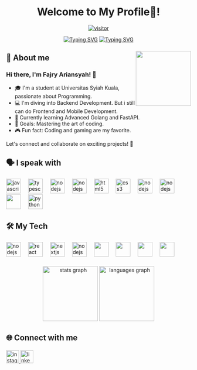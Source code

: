 <h1 align="center">Welcome to My Profile👋!</h1>

<div align="center">
  
<a href="">[![visitor](https://visitor-badge.laobi.icu/badge?page_id=Papazy.Papazy)](https://github.com/Papazy)</a>



</div>
<div align="center">

  [![Typing SVG](https://readme-typing-svg.demolab.com?font=Fira+Code&size=40&duration=1000&pause=1000&repeat=false&random=false&width=900&height=60&lines=I+am+)](https://git.io/typing-svg) [![Typing SVG](https://readme-typing-svg.demolab.com?font=Fira+Code&size=40&duration=4000&pause=1000&random=false&width=900&height=60&lines=+an+undergradute+student;frontend+developer;backend+developer;mobile+developer)](https://git.io/typing-svg)

</div>


###

<img align="right" height="150" src="https://i.imgflip.com/7nao7b.gif"  />


###



###

<h2 align="left">🚀 About me</h2>

###
### Hi there, I'm Fajry Ariansyah! 👋

- 🎓 I'm a student at Universitas Syiah Kuala, passionate about Programming.
- 💻 I'm diving into Backend Development. But i still can do Frontend and Mobile Development.
- 🌱 Currently learning Advanced Golang and FastAPI.
- 🎯 Goals: Mastering the art of coding.
- 🎮 Fun fact: Coding and gaming are my favorite.

Let's connect and collaborate on exciting projects! 🚀


###

<h2 align="left">🗣️ I speak with</h2>

###

<div align="left">
  <img src="https://cdn.jsdelivr.net/gh/devicons/devicon/icons/javascript/javascript-original.svg" height="40" alt="javascript logo"  />
  <img width="12" />
  <img src="https://cdn.jsdelivr.net/gh/devicons/devicon/icons/typescript/typescript-original.svg" height="40" alt="typescript logo"  />
  <img width="12" />

 
  <img src="https://cdn.jsdelivr.net/gh/devicons/devicon/icons/cplusplus/cplusplus-original.svg" height="40" alt="nodejs logo"  />
  <img width="12" />
  <img src="https://cdn.jsdelivr.net/gh/devicons/devicon/icons/c/c-original.svg" height="40" alt="nodejs logo"  />
  <img width="12" />
  <img src="https://cdn.jsdelivr.net/gh/devicons/devicon/icons/html5/html5-original.svg" height="40" alt="html5 logo"  />
  <img width="12" />
  <img src="https://cdn.jsdelivr.net/gh/devicons/devicon/icons/css3/css3-original.svg" height="40" alt="css3 logo"  />
  <img width="12" />
   <img src="https://cdn.jsdelivr.net/gh/devicons/devicon/icons/php/php-original.svg" height="40" alt="nodejs logo"  />
    <img width="12" />
     <img src="https://cdn.jsdelivr.net/gh/devicons/devicon/icons/go/go-original-wordmark.svg" height="40" alt="nodejs logo"  />
  <img width="12" />
  <img src="https://cdn.jsdelivr.net/gh/devicons/devicon/icons/java/java-original.svg" height="40" />
  <img width="12" />
  <img src="https://cdn.jsdelivr.net/gh/devicons/devicon/icons/python/python-original.svg" height="40" alt="python logo"  />
</div>

###

<h2 align="left">🛠️ My Tech</h2>

###

<div align="left">
  <img src="https://cdn.jsdelivr.net/gh/devicons/devicon/icons/laravel/laravel-original.svg" height="40" alt="nodejs logo"  />
  <img width="12" />
  <img src="https://cdn.jsdelivr.net/gh/devicons/devicon/icons/react/react-original.svg" height="40" alt="react logo"  />
  <img width="12" />
  <img src="https://cdn.jsdelivr.net/gh/devicons/devicon/icons/nextjs/nextjs-original.svg" height="40" alt="nextjs logo"  />
  <img width="12" />
  <img src="https://cdn.jsdelivr.net/gh/devicons/devicon/icons/nodejs/nodejs-original.svg" height="40" alt="nodejs logo"  />
  <img width="12" />
  <img src="https://cdn.jsdelivr.net/gh/devicons/devicon/icons/express/express-original-wordmark.svg" height="40"/>
  <img width="12" />
  <img src="https://cdn.jsdelivr.net/gh/devicons/devicon/icons/flask/flask-original.svg" height="40"/>
  <img width="12" />
  <img src="https://cdn.jsdelivr.net/gh/devicons/devicon/icons/firebase/firebase-plain-wordmark.svg" height="40"/>
  <img width="12" />
  <img src="https://cdn.jsdelivr.net/gh/devicons/devicon/icons/mysql/mysql-original-wordmark.svg" height="40"/>
  <img width="12" />
  
</div>

###
<div align="center">
  <img src="https://github-readme-stats.vercel.app/api?username=Papazy&hide_title=false&hide_rank=false&show_icons=true&include_all_commits=true&count_private=true&disable_animations=false&theme=dracula&locale=en&hide_border=false" height="150" alt="stats graph"  />
  <img src="https://github-readme-stats.vercel.app/api/top-langs?username=Papazy&locale=en&hide_title=false&layout=compact&card_width=320&langs_count=5&theme=dracula&hide_border=false" height="150" alt="languages graph"  />
</div>

###


<h2 align="left">🌐 Connect with me</h2>

###

<div align="left">
  <a href="https://www.instagram.com/ry___rian/">
  <img src="https://img.shields.io/static/v1?message=Instagram&logo=instagram&label=&color=E4405F&logoColor=white&labelColor=&style=for-the-badge" height="35" alt="instagram logo"  />
    
  </a>
  <a href="https://www.linkedin.com/in/fajry-ariansyah/">
  <img src="https://img.shields.io/static/v1?message=LinkedIn&logo=linkedin&label=&color=0077B5&logoColor=white&labelColor=&style=for-the-badge" height="35" alt="linkedin logo"  />
    
  </a>
</div>


###
